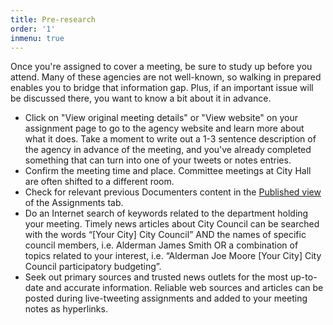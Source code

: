 ```yaml
---
title: Pre-research
order: '1'
inmenu: true
---
```

Once you're assigned to cover a meeting, be sure to study up before you attend. Many of these agencies are not well-known, so walking in prepared enables you to bridge that information gap. Plus, if an important issue will be discussed there, you want to know a bit about it in advance.

* Click on "View original meeting details" or "View website" on your assignment page to go to the agency website and learn more about what it does. Take a moment to write out a 1-3 sentence description of the agency in advance of the meeting, and you've already completed something that can turn into one of your tweets or notes entries.
* Confirm the meeting time and place. Committee meetings at City Hall are often shifted to a different room.
* Check for relevant previous Documenters content in the [Published view ](https://chicago.documenters.org/assignments/?alt=true)of the Assignments tab.
* Do an Internet search of keywords related to the department holding your meeting. Timely news articles about City Council can be searched with the words “\[Your City] City Council” AND the names of specific council members, i.e. Alderman James Smith OR a combination of topics related to your interest, i.e. “Alderman Joe Moore \[Your City] City Council participatory budgeting”. 
* Seek out primary sources and trusted news outlets for the most up-to-date and accurate information. Reliable web sources and articles can be posted during live-tweeting assignments and added to your meeting notes as hyperlinks.
